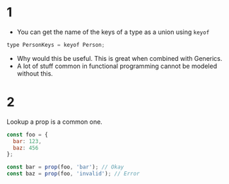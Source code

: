 # 1

* You can get the name of the keys of a type as a union using `keyof`

```js
type PersonKeys = keyof Person;
```


* Why would this be useful. This is great when combined with Generics. 
* A lot of stuff common in functional programming cannot be modeled without this.

# 2 
Lookup a prop is a common one.

```js
const foo = {
  bar: 123,
  baz: 456
};

const bar = prop(foo, 'bar'); // Okay
const baz = prop(foo, 'invalid'); // Error
```